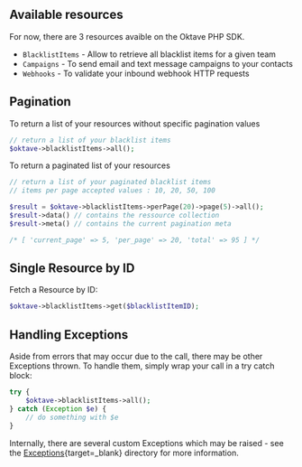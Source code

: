 ## Available resources

For now, there are 3 resources avaible on the Oktave PHP SDK.

- `BlacklistItems` - Allow to retrieve all blacklist items for a given team
- `Campaigns` - To send email and text message campaigns to your contacts
- `Webhooks` - To validate your inbound webhook HTTP requests

## Pagination

To return a list of your resources without specific pagination values

```php
// return a list of your blacklist items
$oktave->blacklistItems->all();
```

To return a paginated list of your resources

```php
// return a list of your paginated blacklist items
// items per page accepted values : 10, 20, 50, 100

$result = $oktave->blacklistItems->perPage(20)->page(5)->all();
$result->data() // contains the ressource collection
$result->meta() // contains the current pagination meta

/* [ 'current_page' => 5, 'per_page' => 20, 'total' => 95 ] */
```

## Single Resource by ID

Fetch a Resource by ID:

```php
$oktave->blacklistItems->get($blacklistItemID);
```

## Handling Exceptions

Aside from errors that may occur due to the call, there may be other Exceptions thrown. To handle them, simply wrap your call in a try catch block:

```php
try {
    $oktave->blacklistItems->all();
} catch (Exception $e) {
    // do something with $e
}
```

Internally, there are several custom Exceptions which may be raised - see the [Exceptions](https://github.com/ConfidencesApp/oktave-sdk-php/tree/master/src/Exceptions){target=\_blank} directory for more information.
